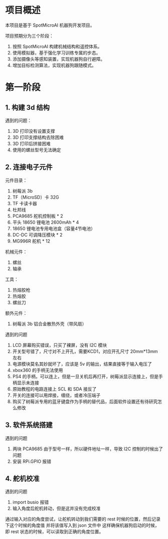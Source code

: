# 项目概述

本项目是基于 SpotMicroAI 机器狗开发项目。

项目预期分为三个阶段：

1. 按照 SpotMicroAI 构建机械结构和遥控体系。
2. 使用模拟器，基于强化学习训练专属的步态。
3. 添加摄像头等感知装置，实现机器狗自行避障。
4. 增加目标检测算法，实现机器狗跟随模式。

# 第一阶段

## 1. 构建 3d 结构

遇到的问题：

1. 3D 打印没有设置支撑
2. 3D 打印支撑结构去除困难
3. 3D 打印后拼接困难
4. 使用的螺丝型号无法确定

## 2. 连接电子元件

元件目录：

1. 树莓派 3b
2. TF（MicroSD）卡 32G
3. TF 卡读卡器
4. 杜邦线
5. PCA9685 舵机控制板 * 2
6. 平头 18650 锂电池 2600mAh * 4
7. 18650 锂电池专用电池盒（容量4节电池）
8. DC-DC 可调降压模块 * 2
9. MG996R 舵机 * 12

机械元件：

1. 螺丝
2. 轴承

工具：

1. 热熔胶枪
2. 热熔胶
3. 螺丝刀

额外元件：

1. 树莓派 3b 铝合金散热外壳（带风扇）


遇到的问题

1. LCD 屏幕购买错误，只买了裸屏，没有 I2C 模块
2. 开关型号错了，尺寸对不上开孔，需要KCD1，对应开孔尺寸 20mm*13mm 左右
3. 电源模块莫名其妙就坏了，应该是 5v 的输出，结果直接等于输入电压了
4. xbox360 的手柄无法使用
5. PS4 的手柄，可以连上，但是一旦关机后再打开，树莓派显示连接上，但是手柄显示未连接
6. 原始教程的电路连接上 SCL 和 SDA 接反了
7. 开关的连接可以用焊接，缠绕，或者冷压端子
8. 购买了树莓派专用的蓝牙键盘作为手柄的替代品，后面软件设置还有待研究怎么修改



## 3. 软件系统搭建

遇到的问题

1. 两块 PCA9685 由于型号一样，所以硬件地址一样，导致 I2C 控制的时候出了问题
2. 安装 RPi.GPIO 报错


## 4. 舵机校准

遇到的问题

1. import busio 报错
2. 输入角度后舵机转动，但是这并没有完成校准

通过输入对应的角度尝试，让舵机转动到我们需要的 rest 时候的位置，然后记录下这个时候的角度值
并将该值写入到 json 文件中
这样确保机器狗启动的时候，即 rest 状态的时候，可以读取到正确的角度位置。